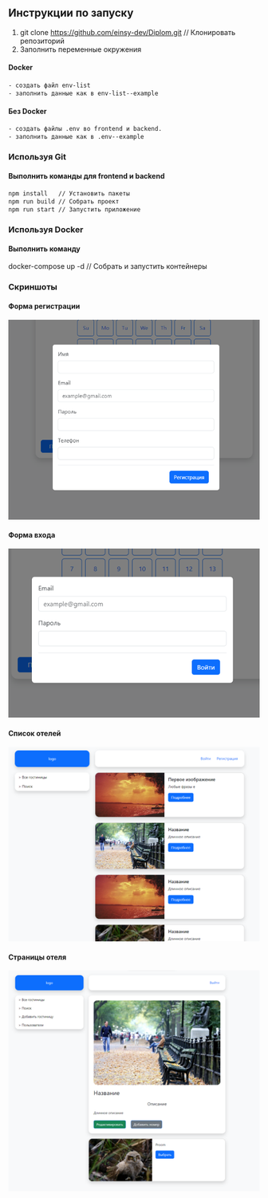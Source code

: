 ## Инструкции по запуску
1. git clone https://github.com/einsy-dev/Diplom.git // Клонировать репозиторий
2. Заполнить переменные окружения   
#### Docker
    - создать файл env-list 
    - заполнить данные как в env-list--example
#### Без Docker
    - создать файлы .env во frontend и backend.         
    - заполнить данные как в .env--example

### Используя Git
#### Выполнить команды для frontend и backend 

    npm install   // Установить пакеты
    npm run build // Собрать проект
    npm run start // Запустить приложение

### Используя Docker
#### Выполнить команду
docker-compose up -d // Собрать и запустить контейнеры 

### Скриншоты
#### Форма регистрации
![Registration form](./images/registration-modal.png)
#### Форма входа
![Login form](./images/login-modal.png)
#### Список отелей
![Hotels list](./images/hotels-list.png)
#### Страницы отеля
![Hotel page](./images/hotel-page.png)